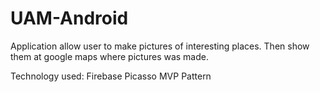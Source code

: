 # UAM-Android
Application allow user to make pictures of interesting places. Then show them at google maps where pictures was made.

Technology used:
Firebase
Picasso
MVP Pattern

